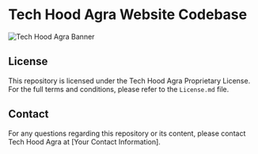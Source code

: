 # Tech Hood Agra Website Codebase

![Tech Hood Agra Banner](path/to/your/image.jpg) 

## License

This repository is licensed under the Tech Hood Agra Proprietary License. For the full terms and conditions, please refer to the `License.md` file.

## Contact

For any questions regarding this repository or its content, please contact Tech Hood Agra at [Your Contact Information].
